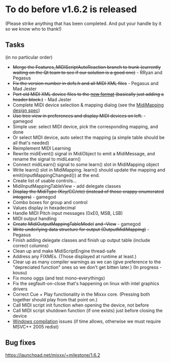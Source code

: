 # To do before v1.6.2 is released

(Please strike anything that has been completed. And put your handle by
it so we know who to thank\!)

## Tasks

(in no particular order)

  - ~~Merge the Features\_MIDIScriptAutoReaction branch to trunk
    (currently waiting on the Qt team to see if our solution is a good
    one)~~ - RRyan and Pegasus
  - ~~Fix the version number in defs.h and all MIDI XML files~~ -
    Pegasus and Mad Jester
  - ~~Port old MIDI XML device files to the [new
    format](midi_controller_mapping_file_format) (basically just adding
    a header block.)~~ - Mad Jester
  - Complete MIDI device selection & mapping dialog (see the
    [MidiMapping design
    spec](midi_scripting#midi_mapping_object_design_spec))
  - ~~Use tree view in preferences and display MIDI devices on left.~~ -
    gamegod
  - Simple use: select MIDI device, pick the corresponding mapping, and
    done
  - Or select MIDI device, auto select the mapping (a simple table
    should be all that's needed)
  - Reimplement MIDI Learning
  - Rewrite midiEvent() signal in MidiObject to emit a MidiMessage, and
    rename the signal to midiLearn()
  - Connect midiLearn() signal to some learn() slot in MidiMapping
    object
  - Write learn() slot in MidiMapping. learn() should update the mapping
    and emit(inputMappingChanged()) at the end.
  - Create list of usable controls...
  - MidiInputMappingTableView - add delegate classes
  - ~~Display the MidiType (Key/CC/etc) (instead of those crappy
    enumerated integers)~~ - gamegod
  - Combo boxes for group and control
  - Values display in hexadecimal
  - Handle MIDI Pitch input messages (0xE0, MSB, LSB)
  - MIDI output handling
  - ~~Create MidiOutputMappingTableModel~~ ~~and -View~~ - gamegod
  - ~~Write underlying data structure for output (OutputMidiMapping)~~ -
    Pegasus
  - Finish adding delegate classes and finish up output table (include
    correct columns)
  - Clean up and make MidiScriptEngine thread-safe
  - Address any FIXMEs. (Those displayed at runtime at least.)
  - Clear up as many compiler warnings as we can (give preference to the
    "depreciated function" ones so we don't get bitten later.) (In
    progress - kousu)
  - Fix mono oggs (and test mono-everythings)
  - Fix the segfault-on-close that's happening on linux with intel
    graphics drivers 
  - Correct Cue + Play functionality in the Mixxx core. (Pressing both
    together should play from that point on.)
  - Call MIDI script init function when opening the device, not before
  - Call MIDI script shutdown function (if one exists) just before
    closing the device
  - [Windows compilation](compiling_on_windows) issues (if time allows,
    otherwise we must require MSVC++ 2005 redist)

## Bug fixes

<https://launchpad.net/mixxx/+milestone/1.6.2>
